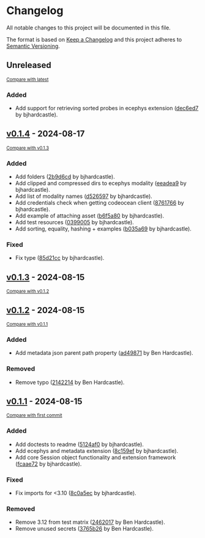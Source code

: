 # Changelog

All notable changes to this project will be documented in this file.

The format is based on [Keep a Changelog](http://keepachangelog.com/en/1.0.0/)
and this project adheres to [Semantic Versioning](http://semver.org/spec/v2.0.0.html).

<!-- insertion marker -->
## Unreleased

<small>[Compare with latest](https://github.com/allenneuraldynamics/aind-session/compare/v0.1.4...HEAD)</small>

### Added

- Add support for retrieving sorted probes in ecephys extension ([dec6ed7](https://github.com/allenneuraldynamics/aind-session/commit/dec6ed73ac4e4d4e8bf34cd43c5980b4768bb4eb) by bjhardcastle).

<!-- insertion marker -->
## [v0.1.4](https://github.com/allenneuraldynamics/aind-session/releases/tag/v0.1.4) - 2024-08-17

<small>[Compare with v0.1.3](https://github.com/allenneuraldynamics/aind-session/compare/v0.1.3...v0.1.4)</small>

### Added

- Add folders ([2b9d6cd](https://github.com/allenneuraldynamics/aind-session/commit/2b9d6cd442a78d679915948aac1fbd0274dde92e) by bjhardcastle).
- Add clipped  and compressed dirs to ecephys modality ([eeadea9](https://github.com/allenneuraldynamics/aind-session/commit/eeadea9dfac7bc6adf2f156749a140230d05b11e) by bjhardcastle).
- Add list of modality names ([d526597](https://github.com/allenneuraldynamics/aind-session/commit/d5265975773638d28fdab08f5edd55217b72cdd8) by bjhardcastle).
- Add credentials check when getting codeocean client ([8761766](https://github.com/allenneuraldynamics/aind-session/commit/87617665c7a09e8d8e684396620400ca2c465ea7) by bjhardcastle).
- Add example of attaching asset ([b6f5a80](https://github.com/allenneuraldynamics/aind-session/commit/b6f5a804590ebe9128588ae7e3b6314148c4524f) by bjhardcastle).
- Add test resources ([0399005](https://github.com/allenneuraldynamics/aind-session/commit/039900523c0ae8b89baf16bb412ceef1a47b01d0) by bjhardcastle).
- Add sorting, equality, hashing + examples ([b035a69](https://github.com/allenneuraldynamics/aind-session/commit/b035a695d502278f9a4bc575284b7c4bdc5ab8bd) by bjhardcastle).

### Fixed

- Fix type ([85d21cc](https://github.com/allenneuraldynamics/aind-session/commit/85d21cc55b0c24c57edc03994d6b6083a333d1f7) by bjhardcastle).

## [v0.1.3](https://github.com/allenneuraldynamics/aind-session/releases/tag/v0.1.3) - 2024-08-15

<small>[Compare with v0.1.2](https://github.com/allenneuraldynamics/aind-session/compare/v0.1.2...v0.1.3)</small>

## [v0.1.2](https://github.com/allenneuraldynamics/aind-session/releases/tag/v0.1.2) - 2024-08-15

<small>[Compare with v0.1.1](https://github.com/allenneuraldynamics/aind-session/compare/v0.1.1...v0.1.2)</small>

### Added

- Add metadata json parent path property ([ad49871](https://github.com/allenneuraldynamics/aind-session/commit/ad498710f33584611455b16b563971a54842e704) by Ben Hardcastle).

### Removed

- Remove typo ([2142214](https://github.com/allenneuraldynamics/aind-session/commit/214221461191e9f8a14f97cf366c1145583c3103) by Ben Hardcastle).

## [v0.1.1](https://github.com/allenneuraldynamics/aind-session/releases/tag/v0.1.1) - 2024-08-15

<small>[Compare with first commit](https://github.com/allenneuraldynamics/aind-session/compare/8087285e01582e65777de967a8cc4730d0fe9156...v0.1.1)</small>

### Added

- Add doctests to readme ([5124af0](https://github.com/allenneuraldynamics/aind-session/commit/5124af0147f292af1b4825560ad2125c1d67ef81) by bjhardcastle).
- Add ecephys and metadata extension ([8c159ef](https://github.com/allenneuraldynamics/aind-session/commit/8c159ef6df01f457f06208db59e61e904ad98662) by bjhardcastle).
- Add core Session object functionality and extension framework ([fcaae72](https://github.com/allenneuraldynamics/aind-session/commit/fcaae72ce0ceade810cec51aa368c7a0370f2c41) by bjhardcastle).

### Fixed

- Fix imports for <3.10 ([8c0a5ec](https://github.com/allenneuraldynamics/aind-session/commit/8c0a5ec511fda39ff35e8d2018ba5b4f7be0ef90) by bjhardcastle).

### Removed

- Remove 3.12 from test matrix ([2462017](https://github.com/allenneuraldynamics/aind-session/commit/2462017aff7267a77d9df4ba700b0f7581f58aa4) by Ben Hardcastle).
- Remove unused secrets ([3765b26](https://github.com/allenneuraldynamics/aind-session/commit/3765b2649460bc8f97ec2b9b45c92256d15f2001) by Ben Hardcastle).

